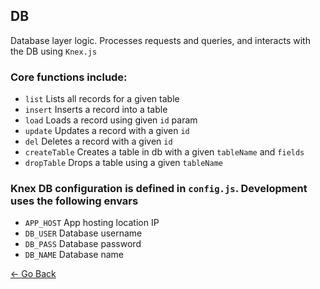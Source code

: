 ## DB
Database layer logic. Processes requests and queries, and interacts with the DB using `Knex.js`

### Core functions include:
* `list` Lists all records for a given table
* `insert` Inserts a record into a table
* `load` Loads a record using given `id` param
* `update` Updates a record with a given `id`
* `del` Deletes a record with a given `id`
* `createTable` Creates a table in db with a given `tableName` and `fields`
* `dropTable` Drops a table using a given `tableName`

### Knex DB configuration is defined in `config.js`. Development uses the following envars
* `APP_HOST` App hosting location IP
* `DB_USER` Database username
* `DB_PASS` Database password
* `DB_NAME`	Database name

[&larr; Go Back](../README.md#db)